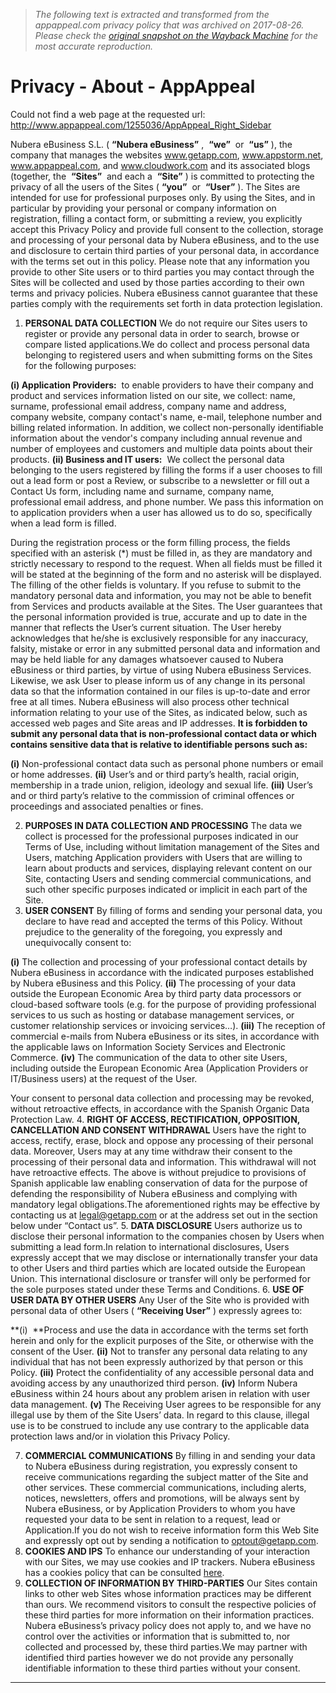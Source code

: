 > *The following text is extracted and transformed from the appappeal.com privacy policy that was archived on 2017-08-26. Please check the [original snapshot on the Wayback Machine](https://web.archive.org/web/20170826000334id_/http%3A//www.appappeal.com/about/privacy) for the most accurate reproduction.*

# Privacy - About - AppAppeal

Could not find a web page at the requested url: http://www.appappeal.com/1255036/AppAppeal_Right_Sidebar

Nubera eBusiness S.L. ( **“Nubera eBusiness”** ,  **“we”**  or  **“us”** ), the company that manages the websites www.getapp.com, www.appstorm.net, www.appappeal.com, and www.cloudwork.com and its associated blogs (together, the  **“Sites”**  and each a  **“Site”** ) is committed to protecting the privacy of all the users of the Sites ( **“you”**  or  **“User”** ). The Sites are intended for use for professional purposes only. By using the Sites, and in particular by providing your personal or company information on registration, filling a contact form, or submitting a review, you explicitly accept this Privacy Policy and provide full consent to the collection, storage and processing of your personal data by Nubera eBusiness, and to the use and disclosure to certain third parties of your personal data, in accordance with the terms set out in this policy. Please note that any information you provide to other Site users or to third parties you may contact through the Sites will be collected and used by those parties according to their own terms and privacy policies. Nubera eBusiness cannot guarantee that these parties comply with the requirements set forth in data protection legislation. 

  1. **PERSONAL DATA COLLECTION** We do not require our Sites users to register or provide any personal data in order to search, browse or compare listed applications.We do collect and process personal data belonging to registered users and when submitting forms on the Sites for the following purposes: 

**(i) Application Providers:**  to enable providers to have their company and product and services information listed on our site, we collect: name, surname, professional email address, company name and address, company website, company contact's name, e-mail, telephone number and billing related information. In addition, we collect non-personally identifiable information about the vendor's company including annual revenue and number of employees and customers and multiple data points about their products. **(ii) Business and IT users:**  We collect the personal data belonging to the users registered by filling the forms if a user chooses to fill out a lead form or post a Review, or subscribe to a newsletter or fill out a Contact Us form, including name and surname, company name, professional email address, and phone number. We pass this information on to application providers when a user has allowed us to do so, specifically when a lead form is filled.

During the registration process or the form filling process, the fields specified with an asterisk (*) must be filled in, as they are mandatory and strictly necessary to respond to the request. When all fields must be filled it will be stated at the beginning of the form and no asterisk will be displayed. The filling of the other fields is voluntary. If you refuse to submit to the mandatory personal data and information, you may not be able to benefit from Services and products available at the Sites. The User guarantees that the personal information provided is true, accurate and up to date in the manner that reflects the User’s current situation. The User hereby acknowledges that he/she is exclusively responsible for any inaccuracy, falsity, mistake or error in any submitted personal data and information and may be held liable for any damages whatsoever caused to Nubera eBusiness or third parties, by virtue of using Nubera eBusiness Services. Likewise, we ask User to please inform us of any change in its personal data so that the information contained in our files is up-to-date and error free at all times. Nubera eBusiness will also process other technical information relating to your use of the Sites, as indicated below, such as accessed web pages and Site areas and IP addresses. **It is forbidden to submit any personal data that is non-professional contact data or which contains sensitive data that is relative to identifiable persons such as:**

**(i)** Non-professional contact data such as personal phone numbers or email or home addresses. **(ii)** User’s and or third party’s health, racial origin, membership in a trade union, religion, ideology and sexual life. **(iii)** User’s and or third party’s relative to the commission of criminal offences or proceedings and associated penalties or fines.

  2. **PURPOSES IN DATA COLLECTION AND PROCESSING** The data we collect is processed for the professional purposes indicated in our Terms of Use, including without limitation management of the Sites and Users, matching Application providers with Users that are willing to learn about products and services, displaying relevant content on our Site, contacting Users and sending commercial communications, and such other specific purposes indicated or implicit in each part of the Site.
  3. **USER CONSENT** By filling of forms and sending your personal data, you declare to have read and accepted the terms of this Policy. Without prejudice to the generality of the foregoing, you expressly and unequivocally consent to: 

**(i)** The collection and processing of your professional contact details by Nubera eBusiness in accordance with the indicated purposes established by Nubera eBusiness and this Policy. **(ii)** The processing of your data outside the European Economic Area by third party data processors or cloud-based software tools (e.g. for the purpose of providing professional services to us such as hosting or database management services, or customer relationship services or invoicing services…). **(iii)** The reception of commercial e-mails from Nubera eBusiness or its sites, in accordance with the applicable laws on Information Society Services and Electronic Commerce. **(iv)** The communication of the data to other site Users, including outside the European Economic Area (Application Providers or IT/Business users) at the request of the User.

Your consent to personal data collection and processing may be revoked, without retroactive effects, in accordance with the Spanish Organic Data Protection Law.
  4. **RIGHT OF ACCESS, RECTIFICATION, OPPOSITION, CANCELLATION AND CONSENT WITHDRAWAL** Users have the right to access, rectify, erase, block and oppose any processing of their personal data. Moreover, Users may at any time withdraw their consent to the processing of their personal data and information. This withdrawal will not have retroactive effects. The above is without prejudice to provisions of Spanish applicable law enabling conservation of data for the purpose of defending the responsibility of Nubera eBusiness and complying with mandatory legal obligations.The aforementioned rights may be effective by contacting us at legal@getapp.com or at the address set out in the section below under “Contact us”.
  5. **DATA DISCLOSURE** Users authorize us to disclose their personal information to the companies chosen by Users when submitting a lead form.In relation to international disclosures, Users expressly accept that we may disclose or internationally transfer your data to other Users and third parties which are located outside the European Union. This international disclosure or transfer will only be performed for the sole purposes stated under these Terms and Conditions.
  6. **USE OF USER DATA BY OTHER USERS** Any User of the Site who is provided with personal data of other Users ( **“Receiving User”** ) expressly agrees to: 

**(i)  **Process and use the data in accordance with the terms set forth herein and only for the explicit purposes of the Site, or otherwise with the consent of the User. **(ii)** Not to transfer any personal data relating to any individual that has not been expressly authorized by that person or this Policy. **(iii)** Protect the confidentiality of any accessible personal data and avoiding access by any unauthorized third person. **(iv)** Inform Nubera eBusiness within 24 hours about any problem arisen in relation with user data management. **(v)** The Receiving User agrees to be responsible for any illegal use by them of the Site Users’ data. In regard to this clause, illegal use is to be construed to include any use contrary to the applicable data protection laws and/or in violation this Privacy Policy.

  7. **COMMERCIAL COMMUNICATIONS** By filling in and sending your data to Nubera eBusiness during registration, you expressly consent to receive communications regarding the subject matter of the Site and other services. These commercial communications, including alerts, notices, newsletters, offers and promotions, will be always sent by Nubera eBusiness, or by Application Providers to whom you have requested your data to be sent in relation to a request, lead or Application.If you do not wish to receive information form this Web Site and expressly opt out by sending a notification to optout@getapp.com.
  8. **COOKIES AND IPS** To enhance our understanding of your interaction with our Sites, we may use cookies and IP trackers. Nubera eBusiness has a cookies policy that can be consulted [here](https://web.archive.org/about/cookies).
  9. **COLLECTION OF INFORMATION BY THIRD-PARTIES** Our Sites contain links to other web Sites whose information practices may be different than ours. We recommend visitors to consult the respective policies of these third parties for more information on their information practices. Nubera eBusiness’s privacy policy does not apply to, and we have no control over the activities or information that is submitted to, nor collected and processed by, these third parties.We may partner with identified third parties however we do not provide any personally identifiable information to these third parties without your consent.



* * *
